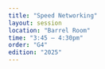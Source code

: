 ```yaml
---
title: "Speed Networking"
layout: session
location: "Barrel Room"
time: "3:45 — 4:30pm"
order: "G4"
edition: "2025"
---
```


